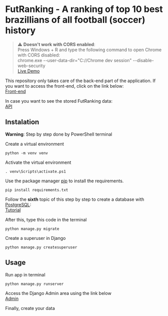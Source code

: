 # FutRanking - A ranking of top 10 best brazillians of all football (soccer) history

> :warning: **Doesn't work with CORS enabled**:  
Press Windows + R and type the following command to open Chrome with CORS disabled:  
chrome.exe --user-data-dir="C://Chrome dev session" --disable-web-security  
[Live Demo](https://wenceslauu.github.io/futranking)  

This repository only takes care of the back-end part of the application. If you want to access the front-end, click on the link below:  
[Front-end](https://github.com/Wenceslauu/futranking/tree/main)  

In case you want to see the stored FutRanking data:  
[API](http://enzoalencar.pythonanywhere.com/api/players/)


## Instalation

**Warning**: Step by step done by PowerShell terminal  

Create a virtual environment
```
python -m venv venv
```

Activate the virtual environment
```
. venv\Scripts\activate.ps1
```

Use the package manager [pip](https://pip.pypa.io/en/stable/) to install the requirements.
```
pip install requirements.txt
```

Follow the **sixth** topic of this step by step to create a database with [PostgreSQL](https://www.postgresql.org/about/):  
[Tutorial](https://stackpython.medium.com/how-to-start-django-project-with-a-database-postgresql-aaa1d74659d8)

After this, type this code in the terminal
```
python manage.py migrate
```

Create a superuser in Django
```
python manage.py createsuperuser
```

## Usage

Run app in terminal
```
python manage.py runserver
```

Access the Django Admin area using the link below  
[Admin](http://127.0.0.1:8000/admin/)  

Finally, create your data
